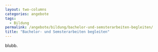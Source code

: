 ```yaml
---
layout: two-columns
categories: angebote
tags:
  - Bildung
permalink: /angebote/bildung/bachelor-und-semsterarbeiten-begleiten/
title: "Bachelor- und Semsterarbeiten begleiten"
---
```


blubb.